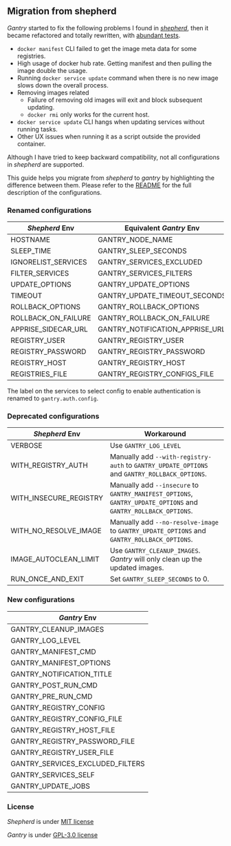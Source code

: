 ## Migration from shepherd

*Gantry* started to fix the following problems I found in [*shepherd*](https://github.com/containrrr/shepherd), then it became refactored and totally rewritten, with [abundant tests](../tests/README.md).

* `docker manifest` CLI failed to get the image meta data for some registries.
* High usage of docker hub rate. Getting manifest and then pulling the image double the usage.
* Running `docker service update` command when there is no new image slows down the overall process.
* Removing images related
    * Failure of removing old images will exit and block subsequent updating.
    * `docker rmi` only works for the current host.
* `docker service update` CLI hangs when updating services without running tasks.
* Other UX issues when running it as a script outside the provided container.

Although I have tried to keep backward compatibility, not all configurations in *shepherd* are supported.

This guide helps you migrate from *shepherd* to *gantry* by highlighting the difference between them. Please refer to the [README](../README.md) for the full description of the configurations.

### Renamed configurations

| *Shepherd* Env | Equivalent *Gantry* Env  |
|----------------|---------------|
| HOSTNAME            | GANTRY_NODE_NAME                |
| SLEEP_TIME          | GANTRY_SLEEP_SECONDS            |
| IGNORELIST_SERVICES | GANTRY_SERVICES_EXCLUDED        |
| FILTER_SERVICES     | GANTRY_SERVICES_FILTERS         |
| UPDATE_OPTIONS      | GANTRY_UPDATE_OPTIONS           |
| TIMEOUT             | GANTRY_UPDATE_TIMEOUT_SECONDS   |
| ROLLBACK_OPTIONS    | GANTRY_ROLLBACK_OPTIONS         |
| ROLLBACK_ON_FAILURE | GANTRY_ROLLBACK_ON_FAILURE      |
| APPRISE_SIDECAR_URL | GANTRY_NOTIFICATION_APPRISE_URL |
| REGISTRY_USER       | GANTRY_REGISTRY_USER            |
| REGISTRY_PASSWORD   | GANTRY_REGISTRY_PASSWORD        |
| REGISTRY_HOST       | GANTRY_REGISTRY_HOST            |
| REGISTRIES_FILE     | GANTRY_REGISTRY_CONFIGS_FILE    |

The label on the services to select config to enable authentication is renamed to `gantry.auth.config`.

### Deprecated configurations

| *Shepherd* Env | Workaround |
|----------------|------------|
| VERBOSE                | Use `GANTRY_LOG_LEVEL` |
| WITH_REGISTRY_AUTH     | Manually add `--with-registry-auth` to `GANTRY_UPDATE_OPTIONS` and `GANTRY_ROLLBACK_OPTIONS`. |
| WITH_INSECURE_REGISTRY | Manually add `--insecure` to `GANTRY_MANIFEST_OPTIONS`, `GANTRY_UPDATE_OPTIONS` and `GANTRY_ROLLBACK_OPTIONS`. |
| WITH_NO_RESOLVE_IMAGE  | Manually add `--no-resolve-image` to `GANTRY_UPDATE_OPTIONS` and `GANTRY_ROLLBACK_OPTIONS`. |
| IMAGE_AUTOCLEAN_LIMIT  | Use `GANTRY_CLEANUP_IMAGES`. *Gantry* will only clean up the updated images. |
| RUN_ONCE_AND_EXIT      | Set `GANTRY_SLEEP_SECONDS` to 0. |

### New configurations

| *Gantry* Env  |
|---------------|
| GANTRY_CLEANUP_IMAGES            |
| GANTRY_LOG_LEVEL                 |
| GANTRY_MANIFEST_CMD              |
| GANTRY_MANIFEST_OPTIONS          |
| GANTRY_NOTIFICATION_TITLE        |
| GANTRY_POST_RUN_CMD              |
| GANTRY_PRE_RUN_CMD               |
| GANTRY_REGISTRY_CONFIG           |
| GANTRY_REGISTRY_CONFIG_FILE      |
| GANTRY_REGISTRY_HOST_FILE        |
| GANTRY_REGISTRY_PASSWORD_FILE    |
| GANTRY_REGISTRY_USER_FILE        |
| GANTRY_SERVICES_EXCLUDED_FILTERS |
| GANTRY_SERVICES_SELF             |
| GANTRY_UPDATE_JOBS               |

### License

*Shepherd* is under [MIT license](https://github.com/containrrr/shepherd/blob/master/LICENSE)

*Gantry* is under [GPL-3.0 license](https://github.com/shizunge/gantry/blob/main/LICENSE)
